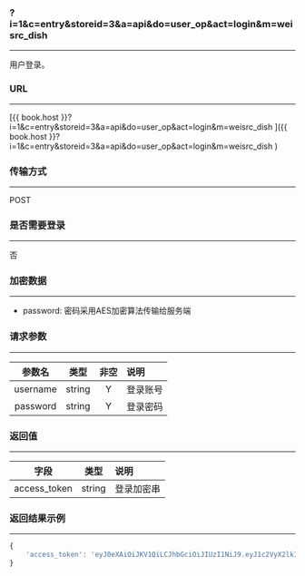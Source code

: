 ### ?i=1&c=entry&storeid=3&a=api&do=user_op&act=login&m=weisrc_dish

---

用户登录。

### URL

---

[{{ book.host }}?i=1&c=entry&storeid=3&a=api&do=user_op&act=login&m=weisrc_dish
]({{ book.host }}?i=1&c=entry&storeid=3&a=api&do=user_op&act=login&m=weisrc_dish
)

### 传输方式

---

POST

### 是否需要登录

---

否

### 加密数据

---

- password: 密码采用AES加密算法传输给服务端


### 请求参数

---

| 参数名 | 类型 | 非空 | 说明 |
| :---: | :---: | :---: | :--- |
| username | string | Y | 登录账号       |
| password | string | Y | 登录密码       |


### 返回值

---

| 字段 | 类型 | 说明 |
| :---: | :---: | :--- |
| access_token | string | 登录加密串 |

### 返回结果示例

---

``` js
{
    'access_token': 'eyJ0eXAiOiJKV1QiLCJhbGciOiJIUzI1NiJ9.eyJ1c2VyX2lkIjoyOSwiZW1haWwiOiIiLCJ1c2VybmFtZSI6IjE1ODEyNDI1MDcyIiwiZXhwIjoxNDk3NTEyOTg1fQ.W5MbWPD02GANnJfrEEOkfXYrc2qp4ujy8giybPH2ahM'
}
```